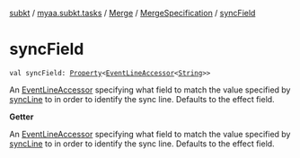[subkt](../../../index.md) / [myaa.subkt.tasks](../../index.md) / [Merge](../index.md) / [MergeSpecification](index.md) / [syncField](./sync-field.md)

# syncField

`val syncField: `[`Property`](https://docs.gradle.org/current/javadoc/org/gradle/api/provider/Property.html)`<`[`EventLineAccessor`](../../../myaa.subkt.ass/-event-line-accessor/index.md)`<`[`String`](https://kotlinlang.org/api/latest/jvm/stdlib/kotlin/-string/index.html)`>>`

An [EventLineAccessor](../../../myaa.subkt.ass/-event-line-accessor/index.md) specifying what field to match the value specified by
[syncLine](sync-line.md) to in order to identify the sync line.
Defaults to the effect field.

**Getter**

An [EventLineAccessor](../../../myaa.subkt.ass/-event-line-accessor/index.md) specifying what field to match the value specified by
[syncLine](sync-line.md) to in order to identify the sync line.
Defaults to the effect field.

